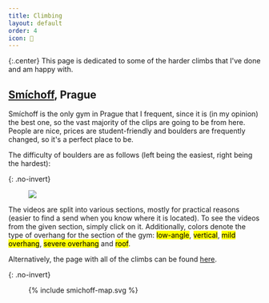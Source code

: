 ```yaml
---
title: Climbing
layout: default
order: 4
icon: 
---
```


{:.center}
This page is dedicated to some of the harder climbs that I've done and am happy with.

## [Smíchoff](https://www.lezeckecentrum.cz/cs/), Prague
Smíchoff is the only gym in Prague that I frequent, since it is (in my opinion) the best one, so the vast majority of the clips are going to be from here. People are nice, prices are student-friendly and boulders are frequently changed, so it's a perfect place to be.

The difficulty of boulders are as follows (left being the easiest, right being the hardest):

{: .no-invert}
<figure>
<img src="smichoff-grading.svg">
</figure>

The videos are split into various sections, mostly for practical reasons (easier to find a send when you know where it is located). To see the videos from the given section, simply click on it. Additionally, colors denote the type of overhang for the section of the gym: <mark class="climbing climbing-low-angle">low-angle</mark>, <mark class="climbing climbing-vertical">vertical</mark>, <mark class="climbing climbing-mild-overhang">mild overhang</mark>, <mark class="climbing climbing-severe-overhang">severe overhang</mark> and <mark class="climbing climbing-roof">roof</mark>.

Alternatively, the page with all of the climbs can be found [here](/climbing/zones/all).

{: .no-invert}
<figure>
{% include smichoff-map.svg %}
</figure>
